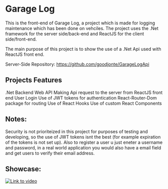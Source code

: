 # Garage Log

This is the front-end of Garage Log, a project which is made for logging maintenance which has been done on vehciles.
The project uses the .Net framework for the server side/back-end and ReactJS for the client side/front-end.

The main purpose of this project is to show the use of a .Net Api used with ReactJS front end.

Server-Side Repository: https://github.com/goodjonte/GarageLogApi

## Projects Features

.Net Backend Web API
Making Api request to the server from ReactJS front end
User Login
Use of JWT tokens for authentication
React-Router-Dom package for routing
Use of React Hooks
Use of custom React Components

## Notes:

Security is not prioriteized in this project for purposes of testing and developing, so the use of JWT tokens isnt the best (for example expiration of the tokens is not set up).
Also to register a user u just eneter a username and password, in a real world application you would also have a email field and get users to verify their email address.

## Showcase:
[![Link to video](https://img.youtube.com/vi/GESD1qt2-FA/0.jpg)](https://www.youtube.com/watch?v=GESD1qt2-FA)
